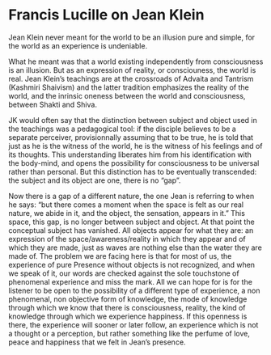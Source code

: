 # Francis Lucille on Jean Klein

Jean Klein never meant for the world to be an illusion pure and simple, for the world as an experience is undeniable.

What he meant was that a world existing independently from consciousness is an illusion. But as an expression of reality, or consciouness, the world is real. Jean Klein’s teachings are at the crossroads of Advaita and Tantrism (Kashmiri Shaivism) and the latter tradition emphasizes the reality of the world, and the inrinsic oneness between the world and consciousness, between Shakti and Shiva.

JK would often say that the distinction between subject and object used in the teachings was a pedagogical tool: if the disciple believes to be a separate perceiver, provisionnally assuming that to be true, he is told that just as he is the witness of the world, he is the witness of his feelings and of its thoughts. This understanding liberates him from his identification with the body-mind, and opens the possibility for consciousness to be universal rather than personal. But this distinction has to be eventually transcended: the subject and its object are one, there is no “gap”.

Now there is a gap of a different nature, the one Jean is referring to when he says: “but there comes a moment when the space is felt as our real nature, we abide in it, and the object, the sensation, appears in it.” This space, this gap, is no longer between subject and object. At that point the conceptual subject has vanished. All objects appear for what they are: an expression of the space/awareness/reality in which they appear and of which they are made, just as waves are nothing else than the water they are made of. The problem we are facing here is that for most of us, the experience of pure Presence without objects is not recognized, and when we speak of it, our words are checked against the sole touchstone of phenomenal experience and miss the mark. All we can hope for is for the listener to be open to the possibility of a different type of experience, a non phenomenal, non objective form of knowledge, the mode of knowledge through which we know that there is consciousness, reality, the kind of knowledge through which we experience happiness. If this openness is there, the experience will sooner or later follow, an experience which is not a thought or a perception, but rather something like the perfume of love, peace and happiness that we felt in Jean’s presence.

